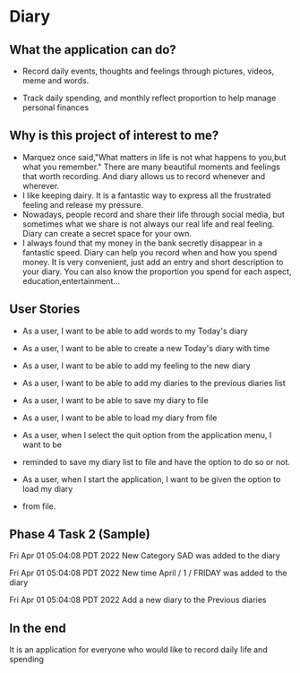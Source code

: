 # Diary

## What the application can do?


- Record daily events, thoughts and feelings through pictures, videos, meme and words. 

- Track daily spending, and monthly reflect proportion to help manage personal finances




## Why is this project of interest to me?


- Marquez once said,"What matters in life is not what happens to you,but what you remember." There are many beautiful moments and feelings that worth recording. And diary allows us to record whenever and wherever. 
- I like keeping dairy. It is a fantastic way to express all the frustrated feeling and release my pressure.
- Nowadays, people record and share their life through social media, but sometimes what we share is not always our real life and real feeling. Diary can create a secret space for your own.
- I always found that my money in the bank secretly disappear in a fantastic speed. Diary can help you record when and how you spend money. It is very convenient, just add an entry and short description to your diary. You can also know the proportion you spend for each aspect, education,entertainment...

## User Stories
- As a user, I want to be able to add words to my Today's diary
- As a user, I want to be able to create a new Today's diary with time
- As a user, I want to be able to add my feeling to the new diary
- As a user, I want to be able to add my diaries to the previous diaries list


- As a user, I want to be able to save my diary to file
- As a user, I want to be able to load my diary from file
- As a user, when I select the quit option from the application menu, I want to be
- reminded to save my diary list to file and have the option to do so or not.
- As a user, when I start the application, I want to be given the option to load my diary 
- from file.


## Phase 4 Task 2 (Sample)
Fri Apr 01 05:04:08 PDT 2022
New Category SAD was added to the diary

Fri Apr 01 05:04:08 PDT 2022
New time April / 1 / FRIDAY was added to the diary

Fri Apr 01 05:04:08 PDT 2022
Add a new diary to the Previous diaries



## In the end
It is an application for everyone who would like to record daily life and spending 



